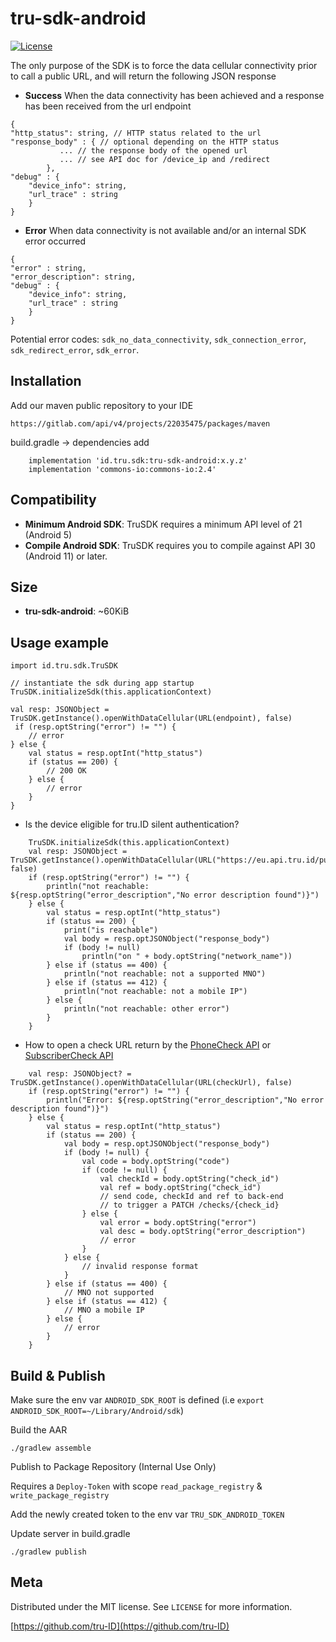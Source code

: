 
# tru-sdk-android
[![License][license-image]][license-url]

The only purpose of the SDK is to force the data cellular connectivity prior to call a public URL, and will return the following JSON response

* **Success**
When the data connectivity has been achieved and a response has been received from the url endpoint
```
{
"http_status": string, // HTTP status related to the url
"response_body" : { // optional depending on the HTTP status
           ... // the response body of the opened url 
           ... // see API doc for /device_ip and /redirect
        },
"debug" : {
    "device_info": string, 
    "url_trace" : string
    }
}
```

* **Error** 
When data connectivity is not available and/or an internal SDK error occurred

```
{
"error" : string,
"error_description": string,
"debug" : {
    "device_info": string, 
    "url_trace" : string
    }
}
```
Potential error codes: `sdk_no_data_connectivity`, `sdk_connection_error`, `sdk_redirect_error`, `sdk_error`.


## Installation

Add our maven public repository to your IDE

```
https://gitlab.com/api/v4/projects/22035475/packages/maven 
```

build.gradle -> dependencies add

```
    implementation 'id.tru.sdk:tru-sdk-android:x.y.z'
    implementation 'commons-io:commons-io:2.4'
```

## Compatibility


 * **Minimum Android SDK**: TruSDK requires a minimum API level of 21 (Android 5)
 * **Compile Android SDK**: TruSDK requires you to compile against API 30  (Android 11) or later.

 ## Size

 * **tru-sdk-android**: ~60KiB

## Usage example


```
import id.tru.sdk.TruSDK

// instantiate the sdk during app startup
TruSDK.initializeSdk(this.applicationContext)

val resp: JSONObject = TruSDK.getInstance().openWithDataCellular(URL(endpoint), false)
 if (resp.optString("error") != "") {
    // error
} else {
    val status = resp.optInt("http_status")
    if (status == 200) {
        // 200 OK
    } else {
        // error
    }
}
```

* Is the device eligible for tru.ID silent authentication?
```
    TruSDK.initializeSdk(this.applicationContext)
    val resp: JSONObject = TruSDK.getInstance().openWithDataCellular(URL("https://eu.api.tru.id/public/coverage/v0.1/device_ip"), false)
    if (resp.optString("error") != "") {
        println("not reachable: ${resp.optString("error_description","No error description found")}")
    } else {
        val status = resp.optInt("http_status")
        if (status == 200) {
            print("is reachable")
            val body = resp.optJSONObject("response_body")
            if (body != null)
                println("on " + body.optString("network_name"))
        } else if (status == 400) {
            println("not reachable: not a supported MNO")
        } else if (status == 412) {
            println("not reachable: not a mobile IP")
        } else {
            println("not reachable: other error")   
        }            
    }
```

* How to open a check URL return by the [PhoneCheck API](https://developer.tru.id/docs/phone-check) or [SubscriberCheck API](https://developer.tru.id/docs/subscriber-check)
```
    val resp: JSONObject? = TruSDK.getInstance().openWithDataCellular(URL(checkUrl), false)
    if (resp.optString("error") != "") {
        println("Error: ${resp.optString("error_description","No error description found")}")
    } else {
        val status = resp.optInt("http_status")
        if (status == 200) {
            val body = resp.optJSONObject("response_body")
            if (body != null) {
                val code = body.optString("code")
                if (code != null) {
                    val checkId = body.optString("check_id")
                    val ref = body.optString("check_id")
                    // send code, checkId and ref to back-end 
                    // to trigger a PATCH /checks/{check_id}
                } else {
                    val error = body.optString("error")
                    val desc = body.optString("error_description")
                    // error
                }
            } else {
                // invalid response format
            }
        } else if (status == 400) {
            // MNO not supported
        } else if (status == 412) {
            // MNO a mobile IP
        } else {
            // error
        }
    }

```

## Build & Publish

Make sure the env var `ANDROID_SDK_ROOT` is defined (i.e `export ANDROID_SDK_ROOT=~/Library/Android/sdk`)

Build the AAR
```
./gradlew assemble
```

Publish to Package Repository (Internal Use Only)

Requires a `Deploy-Token` with scope `read_package_registry` & `write_package_registry`

Add the newly created token to the env var `TRU_SDK_ANDROID_TOKEN`

Update server in build.gradle

```
./gradlew publish
```

## Meta

Distributed under the MIT license. See ``LICENSE`` for more information.

[https://github.com/tru-ID](https://github.com/tru-ID)

[license-image]: https://img.shields.io/badge/License-MIT-blue.svg
[license-url]: LICENSE
